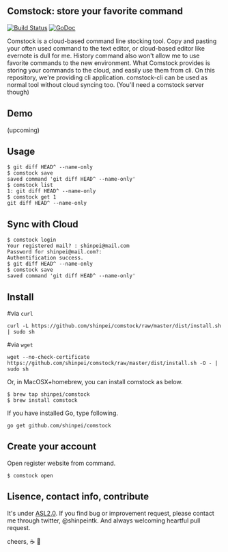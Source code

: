 ## Comstock: store your favorite command

[![Build Status](https://drone.io/github.com/shinpei/comstock/status.png)](https://drone.io/github.com/shinpei/comstock/latest)
[![GoDoc](https://godoc.org/github.com/shinpei/comstock?status.png)](https://godoc.org/github.com/shinpei/comstock)

Comstock is a cloud-based command line stocking tool. Copy and pasting your often used command to the text editor, or cloud-based editor like evernote is dull for me. History command also won't allow me to use favorite commands to the new environment. What Comstock provides is storing your commands to the cloud, and easily use them from cli. On this repository, we're providing cli application. comstock-cli can be used as normal tool without cloud syncing too. (You'll need a comstock server though)

## Demo
(upcoming)

## Usage
```
$ git diff HEAD^ --name-only
$ comstock save
saved command 'git diff HEAD^ --name-only'
$ comstock list
1: git diff HEAD^ --name-only
$ comstock get 1
git diff HEAD^ --name-only
```

## Sync with Cloud

```
$ comstock login
Your registered mail? : shinpei@mail.com
Password for shinpei@mail.com?:
Authentification success.
$ git diff HEAD^ --name-only
$ comstock save
saved command 'git diff HEAD^ --name-only'
```

## Install

#via `curl`

```
curl -L https://github.com/shinpei/comstock/raw/master/dist/install.sh | sudo sh
```
#via `wget`
```
wget --no-check-certificate https://github.com/shinpei/comstock/raw/master/dist/install.sh -O - | sudo sh
```

Or, in MacOSX+homebrew, you can install comstock as below.
```
$ brew tap shinpei/comstock
$ brew install comstock
```

If you have installed Go, type following.
```
go get github.com/shinpei/comstock
```
## Create your account
Open register website from command.
```
$ comstock open
```

## Lisence, contact info, contribute
It's under [ASL2.0](http://www.apache.org/licenses/LICENSE-2.0). If you find bug or improvement request, please contact me through twitter, @shinpeintk. And always welcoming heartful pull request.

cheers, :coffee: :moyai:




